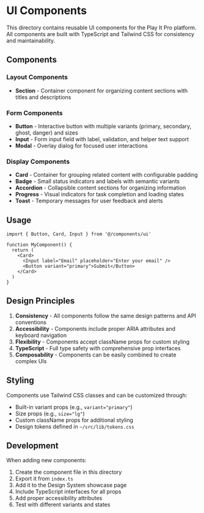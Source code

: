 # UI Components

This directory contains reusable UI components for the Play It Pro platform. All components are built with TypeScript and Tailwind CSS for consistency and maintainability.

## Components

### Layout Components
- **Section** - Container component for organizing content sections with titles and descriptions

### Form Components
- **Button** - Interactive button with multiple variants (primary, secondary, ghost, danger) and sizes
- **Input** - Form input field with label, validation, and helper text support
- **Modal** - Overlay dialog for focused user interactions

### Display Components
- **Card** - Container for grouping related content with configurable padding
- **Badge** - Small status indicators and labels with semantic variants
- **Accordion** - Collapsible content sections for organizing information
- **Progress** - Visual indicators for task completion and loading states
- **Toast** - Temporary messages for user feedback and alerts

## Usage

```tsx
import { Button, Card, Input } from '@/components/ui'

function MyComponent() {
  return (
    <Card>
      <Input label="Email" placeholder="Enter your email" />
      <Button variant="primary">Submit</Button>
    </Card>
  )
}
```

## Design Principles

1. **Consistency** - All components follow the same design patterns and API conventions
2. **Accessibility** - Components include proper ARIA attributes and keyboard navigation
3. **Flexibility** - Components accept className props for custom styling
4. **TypeScript** - Full type safety with comprehensive prop interfaces
5. **Composability** - Components can be easily combined to create complex UIs

## Styling

Components use Tailwind CSS classes and can be customized through:
- Built-in variant props (e.g., `variant="primary"`)
- Size props (e.g., `size="lg"`)
- Custom className props for additional styling
- Design tokens defined in `~/src/lib/tokens.css`

## Development

When adding new components:
1. Create the component file in this directory
2. Export it from `index.ts`
3. Add it to the Design System showcase page
4. Include TypeScript interfaces for all props
5. Add proper accessibility attributes
6. Test with different variants and states
